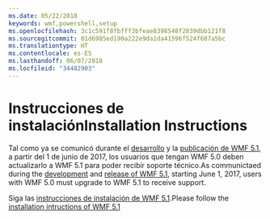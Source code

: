 ```yaml
---
ms.date: 05/22/2018
keywords: wmf,powershell,setup
ms.openlocfilehash: 3c1c591f8fbfff3bfeae8398548f2839dbb121f8
ms.sourcegitcommit: 01d6985ed190a222e9da1da41596f524f607a5bc
ms.translationtype: HT
ms.contentlocale: es-ES
ms.lasthandoff: 06/07/2018
ms.locfileid: "34482903"
---
```

# <a name="installation-instructions"></a><span data-ttu-id="87252-102">Instrucciones de instalación</span><span class="sxs-lookup"><span data-stu-id="87252-102">Installation Instructions</span></span>

<span data-ttu-id="87252-103">Tal como ya se comunicó durante el [desarrollo](https://blogs.msdn.microsoft.com/powershell/2016/04/06/windows-management-framework-5-0-updates-and-wmf-5-1/) y la [publicación de WMF 5.1](https://blogs.msdn.microsoft.com/powershell/2017/03/28/windows-management-framework-wmf-5-1-now-in-microsoft-update-catalog/), a partir del 1 de junio de 2017, los usuarios que tengan WMF 5.0 deben actualizarlo a WMF 5.1 para poder recibir soporte técnico.</span><span class="sxs-lookup"><span data-stu-id="87252-103">As communictaed during the [development](https://blogs.msdn.microsoft.com/powershell/2016/04/06/windows-management-framework-5-0-updates-and-wmf-5-1/) and [release of WMF 5.1](https://blogs.msdn.microsoft.com/powershell/2017/03/28/windows-management-framework-wmf-5-1-now-in-microsoft-update-catalog/), starting June 1, 2017, users with WMF 5.0 must upgrade to WMF 5.1 to receive support.</span></span>

<span data-ttu-id="87252-104">Siga las [instrucciones de instalación de WMF 5.1](..\5.1\install-configure.md).</span><span class="sxs-lookup"><span data-stu-id="87252-104">Please follow the [installation intructions of WMF 5.1](..\5.1\install-configure.md)</span></span> 
